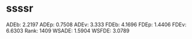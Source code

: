 # ssssr

ADEb: 2.2197
ADEp: 0.7508
ADEv: 3.333
FDEb: 4.1696
FDEp: 1.4406
FDEv: 6.6303
Rank: 1409
WSADE: 1.5904
WSFDE: 3.0789